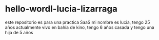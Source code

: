 # hello-wordl-lucia-lizarraga
este repositorio es para una practica SaaS
mi nombre es lucia, tengo 25 años actualmente vivo en bahia de kino, tengo 6 años casada y tengo una hija de 5 años
